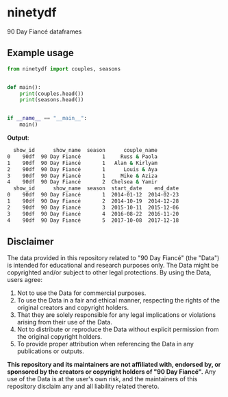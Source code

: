 # ninetydf

90 Day Fiancé dataframes

## Example usage

```python
from ninetydf import couples, seasons


def main():
    print(couples.head())
    print(seasons.head())


if __name__ == "__main__":
    main()

```

**Output**:

```bash
  show_id      show_name  season      couple_name
0    90df  90 Day Fiancé       1     Russ & Paola
1    90df  90 Day Fiancé       1   Alan & Kirlyam
2    90df  90 Day Fiancé       1      Louis & Aya
3    90df  90 Day Fiancé       1     Mike & Aziza
4    90df  90 Day Fiancé       2  Chelsea & Yamir
  show_id      show_name  season  start_date    end_date
0    90df  90 Day Fiancé       1  2014-01-12  2014-02-23
1    90df  90 Day Fiancé       2  2014-10-19  2014-12-28
2    90df  90 Day Fiancé       3  2015-10-11  2015-12-06
3    90df  90 Day Fiancé       4  2016-08-22  2016-11-20
4    90df  90 Day Fiancé       5  2017-10-08  2017-12-18
```


## Disclaimer

The data provided in this repository related to "90 Day Fiancé" (the "Data") 
is intended for educational and research purposes only. The Data might be
copyrighted and/or subject to other legal protections. 
By using the Data, users agree:

1. Not to use the Data for commercial purposes.
2. To use the Data in a fair and ethical manner, respecting the rights of the original creators and copyright holders.
3. That they are solely responsible for any legal implications or violations arising from their use of the Data.
4. Not to distribute or reproduce the Data without explicit permission from the original copyright holders.
5. To provide proper attribution when referencing the Data in any publications or outputs.

**This repository and its maintainers are not affiliated with, endorsed by,
or sponsored by the creators or copyright holders of "90 Day Fiancé".**
Any use of the Data is at the user's own risk, and the maintainers 
of this repository disclaim any and all liability related thereto.